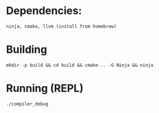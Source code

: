 # Dependencies:
    ninja, cmake, llvm (install from homebrew)

# Building
    mkdir -p build && cd build && cmake .. -G Ninja && ninja

# Running (REPL)
    ./compiler_debug